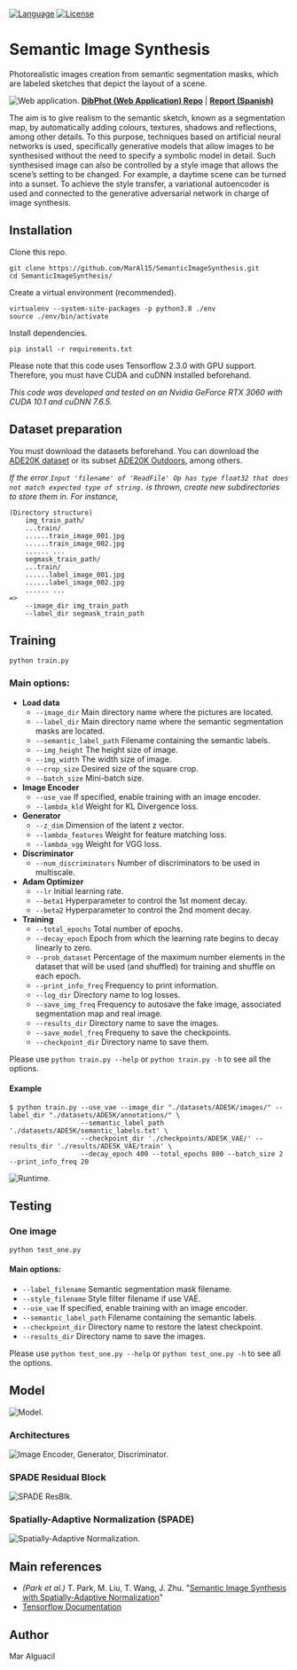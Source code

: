 <!--[![Status](https://img.shields.io/badge/Status-InProgress-green.svg)](https://github.com/MarAl15/SemanticImageSynthesis/blob/master/README.md)-->
[![Language](https://img.shields.io/badge/Language-Python3.8-blue.svg)](https://www.python.org/)
[![License](https://img.shields.io/badge/License-Apache-red.svg)](https://github.com/MarAl15/SemanticImageSynthesis/blob/master/LICENSE)


# Semantic Image Synthesis

Photorealistic images creation from semantic segmentation masks, which are labeled sketches that depict the layout of a scene.

![Web application.](https://github.com/MarAl15/SemanticImageSynthesis/blob/master/images/web.png)
[**DibPhot (Web Application) Repo**](https://bitbucket.org/MarAl15/dibphot) | [**Report (Spanish)**](https://bitbucket.org/MarAl15/dibphot/src/master/report(Spanish).pdf)

The aim is to give realism to the semantic sketch, known as a segmentation map, by automatically adding colours, textures, shadows and reflections, among other details. To this purpose, techniques based on artificial neural networks is used, specifically generative models that allow images to be synthesised without the need to specify a symbolic model in detail. Such synthesised image can also be controlled by a style image that allows the scene’s setting to be changed. For example, a daytime scene can be turned into a sunset. To achieve the style transfer, a variational autoencoder is used and connected to the generative adversarial network in charge of image synthesis.


## Installation

Clone this repo.

```
git clone https://github.com/MarAl15/SemanticImageSynthesis.git
cd SemanticImageSynthesis/
```

Create a virtual environment (recommended).

```
virtualenv --system-site-packages -p python3.8 ./env
source ./env/bin/activate
```

Install dependencies.

```
pip install -r requirements.txt
```

Please note that this code uses Tensorflow 2.3.0 with GPU support. Therefore, you must have CUDA and cuDNN installed beforehand.

_This code was developed and tested on an Nvidia GeForce RTX 3060 with CUDA 10.1 and cuDNN 7.6.5._


## Dataset preparation

You must download the datasets beforehand. You can download the [ADE20K dataset](http://data.csail.mit.edu/places/ADEchallenge/ADEChallengeData2016.zip) or its subset [ADE20K Outdoors](https://www.kaggle.com/residentmario/ade20k-outdoors/), among others.

_If the error `Input 'filename' of 'ReadFile' Op has type float32 that does not match expected type of string.` is thrown, create new subdirectories to store them in. For instance,_
```
(Directory structure)
    img_train_path/
    ...train/
    ......train_image_001.jpg
    ......train_image_002.jpg
    ...... ...
    segmask_train_path/
    ...train/
    ......label_image_001.jpg
    ......label_image_002.jpg
    ...... ...
=>
    --image_dir img_train_path
    --label_dir segmask_train_path
```

## Training

```
python train.py
```

### Main options:

- **Load data**
    - `--image_dir` Main directory name where the pictures are located.
    - `--label_dir` Main directory name where the semantic segmentation masks are located.
    - `--semantic_label_path` Filename containing the semantic labels.
    - `--img_height` The height size of image.
    - `--img_width` The width size of image.
    - `--crop_size`  Desired size of the square crop.
    - `--batch_size` Mini-batch size.
- **Image Encoder**
    - `--use_vae` If specified, enable training with an image encoder.
    - `--lambda_kld` Weight for KL Divergence loss.
- **Generator**
    - `--z_dim` Dimension of the latent z vector.
    - `--lambda_features` Weight for feature matching loss.
    - `--lambda_vgg` Weight for VGG loss.
- **Discriminator**
    - `--num_discriminators` Number of discriminators to be used in multiscale.
- **Adam Optimizer**
    - `--lr` Initial learning rate.
    - `--beta1` Hyperparameter to control the 1st moment decay.
    - `--beta2` Hyperparameter to control the 2nd moment decay.
- **Training**
    - `--total_epochs` Total number of epochs.
    - `--decay_epoch` Epoch from which the learning rate begins to decay linearly to zero.
    - `--prob_dataset` Percentage of the maximum number elements in the dataset that will be used (and shuffled) for training and shuffle on each epoch.
    - `--print_info_freq` Frequency to print information.
    - `--log_dir` Directory name to log losses.
    - `--save_img_freq` Frequency to autosave the fake image, associated segmentation map and real image.
    - `--results_dir` Directory name to save the images.
    - `--save_model_freq` Frequeny to save the checkpoints.
    - `--checkpoint_dir` Directory name to save them.

Please use `python train.py --help` or `python train.py -h` to see all the options.

#### Example

```
$ python train.py --use_vae --image_dir "./datasets/ADE5K/images/" --label_dir "./datasets/ADE5K/annotations/" \
                  --semantic_label_path './datasets/ADE5K/semantic_labels.txt' \
                  --checkpoint_dir './checkpoints/ADE5K_VAE/' --results_dir './results/ADE5K_VAE/train' \
                  --decay_epoch 400 --total_epochs 800 --batch_size 2 --print_info_freq 20
```

![Runtime.](https://github.com/MarAl15/SemanticImageSynthesis/blob/master/images/execution.png)


## Testing

### One image

```
python test_one.py
```

#### Main options:

- `--label_filename` Semantic segmentation mask filename.
- `--style_filename` Style filter filename if use VAE.
- `--use_vae` If specified, enable training with an image encoder.
- `--semantic_label_path` Filename containing the semantic labels.
- `--checkpoint_dir` Directory name to restore the latest checkpoint.
- `--results_dir` Directory name to save the images.

Please use `python test_one.py --help` or `python test_one.py -h` to see all the options.

## Model

![Model.](https://github.com/MarAl15/SemanticImageSynthesis/blob/master/images/method/model.png)

### Architectures
![Image Encoder, Generator, Discriminator.](https://github.com/MarAl15/SemanticImageSynthesis/blob/master/images/method/encoder-generator-discriminator.png)

### SPADE Residual Block
![SPADE ResBlk.](https://github.com/MarAl15/SemanticImageSynthesis/blob/master/images/method/ResBlk.png)

### Spatially-Adaptive Normalization (SPADE)
![Spatially-Adaptive Normalization.](https://github.com/MarAl15/SemanticImageSynthesis/blob/master/images/method/SPADE.png)


## Main references

- _(Park et al.)_ T. Park, M. Liu, T. Wang, J. Zhu. "[Semantic Image Synthesis with Spatially-Adaptive Normalization](https://arxiv.org/abs/1903.07291)"
- [Tensorflow Documentation](https://www.tensorflow.org/)

## Author

Mar Alguacil
